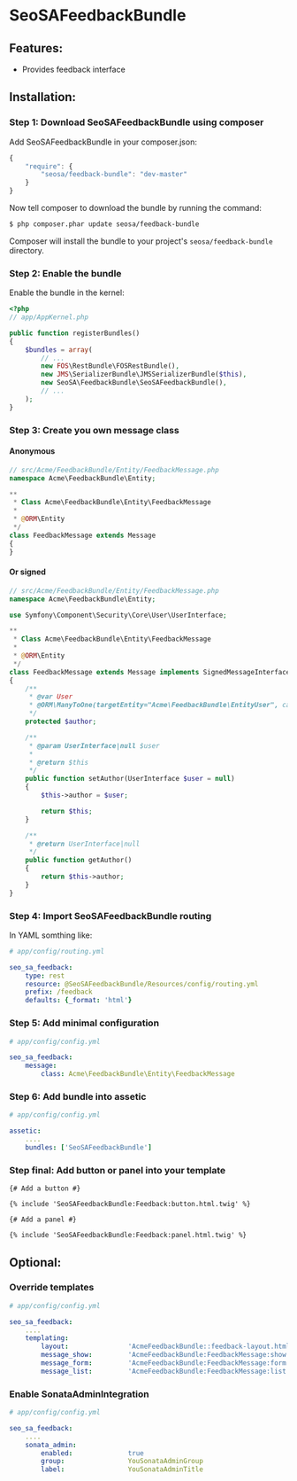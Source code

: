 SeoSAFeedbackBundle
===================

Features:
--------------
- Provides feedback interface

Installation:
--------------

### Step 1: Download SeoSAFeedbackBundle using composer

Add SeoSAFeedbackBundle in your composer.json:

```js
{
    "require": {
        "seosa/feedback-bundle": "dev-master"
    }
}
```

Now tell composer to download the bundle by running the command:

``` bash
$ php composer.phar update seosa/feedback-bundle
```

Composer will install the bundle to your project's `seosa/feedback-bundle` directory.

### Step 2: Enable the bundle

Enable the bundle in the kernel:

``` php
<?php
// app/AppKernel.php

public function registerBundles()
{
    $bundles = array(
        // ...
        new FOS\RestBundle\FOSRestBundle(),
        new JMS\SerializerBundle\JMSSerializerBundle($this),
        new SeoSA\FeedbackBundle\SeoSAFeedbackBundle(),
        // ...
    );
}
```

### Step 3: Create you own message class

#### Anonymous
``` php
// src/Acme/FeedbackBundle/Entity/FeedbackMessage.php
namespace Acme\FeedbackBundle\Entity;

**
 * Class Acme\FeedbackBundle\Entity\FeedbackMessage
 *
 * @ORM\Entity
 */
class FeedbackMessage extends Message
{
}
```

#### Or signed
``` php
// src/Acme/FeedbackBundle/Entity/FeedbackMessage.php
namespace Acme\FeedbackBundle\Entity;

use Symfony\Component\Security\Core\User\UserInterface;

**
 * Class Acme\FeedbackBundle\Entity\FeedbackMessage
 *
 * @ORM\Entity
 */
class FeedbackMessage extends Message implements SignedMessageInterface
{
    /**
     * @var User
     * @ORM\ManyToOne(targetEntity="Acme\FeedbackBundle\EntityUser", cascade={"remove"})
     */
    protected $author;

    /**
     * @param UserInterface|null $user
     *
     * @return $this
     */
    public function setAuthor(UserInterface $user = null)
    {
        $this->author = $user;

        return $this;
    }

    /**
     * @return UserInterface|null
     */
    public function getAuthor()
    {
        return $this->author;
    }
}
```

### Step 4: Import SeoSAFeedbackBundle routing

In YAML somthing like:

``` yaml
# app/config/routing.yml

seo_sa_feedback:
    type: rest
    resource: @SeoSAFeedbackBundle/Resources/config/routing.yml
    prefix: /feedback
    defaults: {_format: 'html'}
```

### Step 5: Add minimal configuration

``` yaml
# app/config/config.yml

seo_sa_feedback:
    message:
        class: Acme\FeedbackBundle\Entity\FeedbackMessage
```

### Step 6: Add bundle into assetic
``` yaml
# app/config/config.yml

assetic:
    ....
    bundles: ['SeoSAFeedbackBundle']
```

### Step final: Add button or panel into your template
``` twig
{# Add a button #}

{% include 'SeoSAFeedbackBundle:Feedback:button.html.twig' %}
```

``` twig
{# Add a panel #}

{% include 'SeoSAFeedbackBundle:Feedback:panel.html.twig' %}
```


## Optional:

### Override templates
``` yaml
# app/config/config.yml

seo_sa_feedback:
    ....
    templating:
        layout:               'AcmeFeedbackBundle::feedback-layout.html.twig'
        message_show:         'AcmeFeedbackBundle:FeedbackMessage:show.html.twig'
        message_form:         'AcmeFeedbackBundle:FeedbackMessage:form.html.twig'
        message_list:         'AcmeFeedbackBundle:FeedbackMessage:list.html.twig'
```

### Enable SonataAdminIntegration
``` yaml
# app/config/config.yml

seo_sa_feedback:
    ....
    sonata_admin:
        enabled:              true
        group:                YouSonataAdminGroup
        label:                YouSonataAdminTitle
```